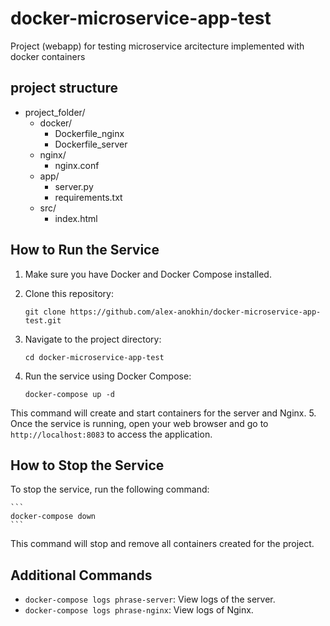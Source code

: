 # docker-microservice-app-test
Project (webapp) for testing microservice arcitecture implemented with docker containers

## project structure
- project_folder/
    - docker/
        - Dockerfile_nginx
        - Dockerfile_server
    - nginx/
        - nginx.conf
    - app/
        - server.py
        - requirements.txt
    - src/
        - index.html

## How to Run the Service

1. Make sure you have Docker and Docker Compose installed.
2. Clone this repository:

    ```
    git clone https://github.com/alex-anokhin/docker-microservice-app-test.git
    ```

3. Navigate to the project directory:

    ```
    cd docker-microservice-app-test
    ```

4. Run the service using Docker Compose:

    ```
    docker-compose up -d
    ```

This command will create and start containers for the server and Nginx.
5. Once the service is running, open your web browser and go to `http://localhost:8083` to access the application.


## How to Stop the Service

To stop the service, run the following command:

    ```
    docker-compose down
    ```

This command will stop and remove all containers created for the project.

## Additional Commands

- `docker-compose logs phrase-server`: View logs of the server.
- `docker-compose logs phrase-nginx`: View logs of Nginx.